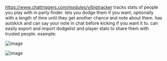 https://www.chattriggers.com/modules/v/bigtracker
tracks stats of people you play with in party finder. lets you dodge them if you want, optionally with a length of time until they get another chance and note about them. has autokick and can say your note in chat before kicking if you want it to. can easily export and import dodgelist and player stats to share them with trusted people. example:

![image](https://github.com/user-attachments/assets/bc96198a-5e6b-4145-811d-ad62a8b67bed)

![image](https://github.com/user-attachments/assets/6484faf0-1bdb-4379-a7d1-9c8af837ee51)
